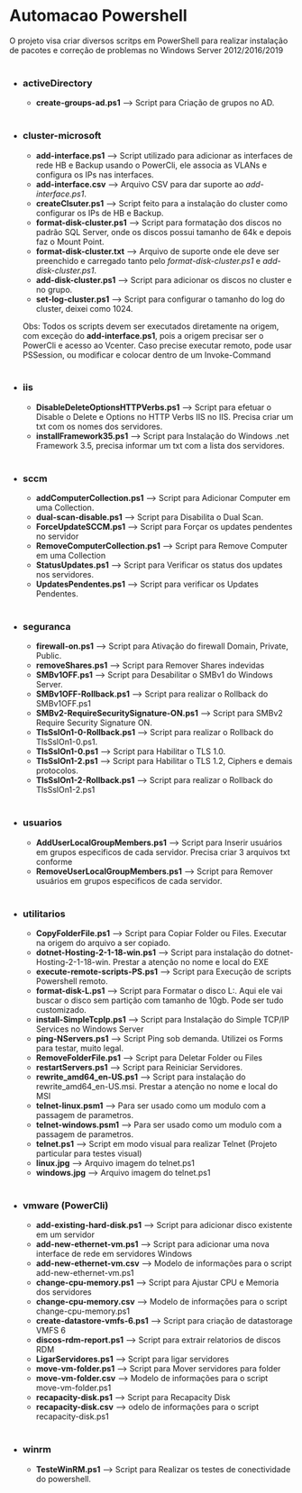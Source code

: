 # Automacao Powershell
O projeto visa criar diversos scritps em PowerShell para realizar instalação de pacotes e correção de problemas no Windows Server 2012/2016/2019
<br/><br/>
* ### activeDirectory
  * __create-groups-ad.ps1__ --> Script para Criação de grupos no AD.
<br/><br/>
* ### cluster-microsoft
  * __add-interface.ps1__ --> Script utilizado para adicionar as interfaces de rede HB e Backup usando o PowerCli, ele associa as VLANs e configura os IPs nas interfaces.
  * __add-interface.csv__ --> Arquivo CSV para dar suporte ao _add-interface.ps1_.
  * __createClsuter.ps1__ --> Script feito para a instalação do cluster como configurar os IPs de HB e Backup.
  * __format-disk-cluster.ps1__ --> Script para formatação dos discos no padrão SQL Server, onde os discos possui tamanho de 64k e depois faz o Mount Point.
  * __format-disk-cluster.txt__ --> Arquivo de suporte onde ele deve ser preenchido e carregado tanto pelo _format-disk-cluster.ps1_ e _add-disk-cluster.ps1_.
  * __add-disk-cluster.ps1__ --> Script para adicionar os discos no cluster e no grupo. 
  * __set-log-cluster.ps1__ --> Script para configurar o tamanho do log do cluster, deixei como 1024.
  
  Obs:   Todos os scripts devem ser executados diretamente na origem, com exceção do __add-interface.ps1__, pois a origem precisar ser o PowerCli e acesso ao Vcenter.
         Caso precise executar remoto, pode usar PSSession, ou modificar e colocar dentro de um Invoke-Command
<br/><br/>
* ### iis
  * __DisableDeleteOptionsHTTPVerbs.ps1__ --> Script para efetuar o Disable o Delete e Options no HTTP Verbs IIS no IIS. Precisa criar um txt com os nomes dos servidores.
  * __installFramework35.ps1__ --> Script para Instalação do Windows .net Framework 3.5, precisa informar um txt com a lista dos servidores.
<br/><br/>
* ### sccm
  * __addComputerCollection.ps1__ --> Script para Adicionar Computer em uma Collection.
  * __dual-scan-disable.ps1__ --> Script para Disabilita o Dual Scan.
  * __ForceUpdateSCCM.ps1__ --> Script para Forçar os updates pendentes no servidor
  * __RemoveComputerCollection.ps1__ --> Script para Remove Computer em uma Collection
  * __StatusUpdates.ps1__ --> Script para Verificar os status dos updates nos servidores.
  * __UpdatesPendentes.ps1__ --> Script para verificar os Updates Pendentes.
<br/><br/>
* ### seguranca
  * __firewall-on.ps1__ --> Script para Ativação do firewall Domain, Private, Public.
  * __removeShares.ps1__ --> Script para Remover Shares indevidas
  * __SMBv1OFF.ps1__ --> Script para Desabilitar o SMBv1 do Windows Server.
  * __SMBv1OFF-Rollback.ps1__ --> Script para realizar o Rollback do SMBv1OFF.ps1
  * __SMBv2-RequireSecuritySignature-ON.ps1__ --> Script para SMBv2 Require Security Signature ON.
  * __TlsSslOn1-0-Rollback.ps1__ --> Script para realizar o Rollback do TlsSslOn1-0.ps1.
  * __TlsSslOn1-0.ps1__ --> Script para Habilitar o TLS 1.0.
  * __TlsSslOn1-2.ps1__ --> Script para Habilitar o TLS 1.2, Ciphers e demais protocolos.
  * __TlsSslOn1-2-Rollback.ps1__ --> Script para realizar o Rollback do TlsSslOn1-2.ps1
<br/><br/>
* ### usuarios
  * __AddUserLocalGroupMembers.ps1__ --> Script para Inserir usuários em grupos especificos de cada servidor. Precisa criar 3 arquivos txt conforme 
  * __RemoveUserLocalGroupMembers.ps1__ --> Script para Remover usuários em grupos especificos de cada servidor.
<br/><br/>
* ### utilitarios
  * __CopyFolderFile.ps1__ --> Script para Copiar Folder ou Files. Executar na origem do arquivo a ser copiado.
  * __dotnet-Hosting-2-1-18-win.ps1__ --> Script para instalação do dotnet-Hosting-2-1-18-win. Prestar a atenção no nome e local do EXE
  * __execute-remote-scripts-PS.ps1__ --> Script para Execução de scripts Powershell remoto.
  * __format-disk-L.ps1__ --> Script para Formatar o disco L:\. Aqui ele vai buscar o disco sem partição com tamanho de 10gb. Pode ser tudo customizado.
  * __install-SimpleTcpIp.ps1__ --> Script para Instalação do Simple TCP/IP Services no Windows Server
  * __ping-NServers.ps1__ --> Script Ping sob demanda. Utilizei os Forms para testar, muito legal.
  * __RemoveFolderFile.ps1__ --> Script para Deletar Folder ou Files
  * __restartServers.ps1__ --> Script para Reiniciar Servidores.
  * __rewrite_amd64_en-US.ps1__ --> Script para instalação do rewrite_amd64_en-US.msi. Prestar a atenção no nome e local do MSI
  * __telnet-linux.psm1__ --> Para ser usado como um modulo com a passagem de parametros.
  * __telnet-windows.psm1__ --> Para ser usado como um modulo com a passagem de parametros.
  * __telnet.ps1__ --> Script em modo visual para realizar Telnet (Projeto particular para testes visual)
  * __linux.jpg__ --> Arquivo imagem do telnet.ps1
  * __windows.jpg__ --> Arquivo imagem do telnet.ps1
<br/><br/>
* ### vmware (PowerCli)
  * __add-existing-hard-disk.ps1__ --> Script para adicionar disco existente em um servidor
  * __add-new-ethernet-vm.ps1__ --> Script para adicionar uma nova interface de rede em servidores Windows
  * __add-new-ethernet-vm.csv__ --> Modelo de informações para o script add-new-ethernet-vm.ps1
  * __change-cpu-memory.ps1__ --> Script para Ajustar CPU e Memoria dos servidores
  * __change-cpu-memory.csv__ --> Modelo de informações para o script change-cpu-memory.ps1
  * __create-datastore-vmfs-6.ps1__ --> Script para criação de datastorage VMFS 6
  * __discos-rdm-report.ps1__ --> Script para extrair relatorios de discos RDM
  * __LigarServidores.ps1__ --> Script para ligar servidores
  * __move-vm-folder.ps1__ --> Script para Mover servidores para folder
  * __move-vm-folder.csv__ --> Modelo de informações para o script move-vm-folder.ps1
  * __recapacity-disk.ps1__ --> Script para Recapacity Disk
  * __recapacity-disk.csv__ --> odelo de informações para o script recapacity-disk.ps1
<br/><br/>
* ### winrm
  * __TesteWinRM.ps1__ --> Script para Realizar os testes de conectividade do powershell.

